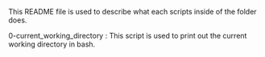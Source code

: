 This README file is used to describe what each scripts inside of the folder does.

0-current_working_directory : This script is used to print out the current working directory in bash.

